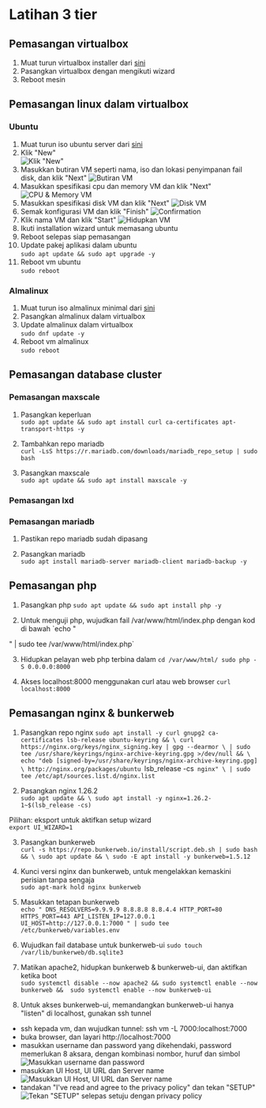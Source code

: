 # Latihan 3 tier

## Pemasangan virtualbox
1. Muat turun virtualbox installer dari [sini](https://download.virtualbox.org/virtualbox/7.1.6/VirtualBox-7.1.6-167084-Win.exe)
2. Pasangkan virtualbox dengan mengikuti wizard 
3. Reboot mesin

## Pemasangan linux dalam virtualbox

### Ubuntu
1. Muat turun iso ubuntu server dari [sini](https://releases.ubuntu.com/24.04.1/ubuntu-24.04.1-live-server-amd64.iso)
2. Klik "New"  
![Klik "New"](/assets/vbox-ubuntu-1.png)
3. Masukkan butiran VM seperti nama, iso dan lokasi penyimpanan fail disk, dan klik "Next" ![Butiran VM](/assets/vbox-ubuntu-2.png)
4. Masukkan spesifikasi cpu dan memory VM dan klik "Next" ![CPU & Memory VM](/assets/vbox-ubuntu-3.png)
5. Masukkan spesifikasi disk VM dan klik "Next" ![Disk VM](/assets/vbox-ubuntu-4.png)
6. Semak konfigurasi VM dan klik "Finish" ![Confirmation](/assets/vbox-ubuntu-5.png)
7. Klik nama VM dan klik "Start" ![Hidupkan VM](/assets/vbox-ubuntu-6.png)
8. Ikuti installation wizard untuk memasang ubuntu
9. Reboot selepas siap pemasangan
10. Update pakej aplikasi dalam ubuntu   
`sudo apt update && sudo apt upgrade -y`
11. Reboot vm ubuntu  
`sudo reboot`

### Almalinux
1. Muat turun iso almalinux minimal dari [sini](https://repo.almalinux.org/almalinux/9.5/isos/x86_64/AlmaLinux-9.5-x86_64-minimal.iso)
2. Pasangkan almalinux dalam virtualbox
3. Update almalinux dalam virtualbox  
`sudo dnf update -y`
4. Reboot vm almalinux  
`sudo reboot`

## Pemasangan database cluster
### Pemasangan maxscale
1. Pasangkan keperluan  
`sudo apt update && sudo apt install curl ca-certificates apt-transport-https -y`

2. Tambahkan repo mariadb  
`curl -LsS https://r.mariadb.com/downloads/mariadb_repo_setup | sudo bash`

3. Pasangkan maxscale  
`sudo apt update && sudo apt install maxscale -y`

### Pemasangan lxd


### Pemasangan mariadb
1. Pastikan repo mariadb sudah dipasang

2. Pasangkan mariadb  
`sudo apt install mariadb-server mariadb-client mariadb-backup -y`


## Pemasangan php

1. Pasangkan php
`sudo apt update && sudo apt install php -y`

2. Untuk menguji php, wujudkan fail /var/www/html/index.php dengan kod di bawah
`echo "
<?php
echo "this is my php page";
?>" | sudo tee /var/www/html/index.php`

3. Hidupkan pelayan web php terbina dalam
`cd /var/www/html/
sudo php -S 0.0.0.0:8000`

4. Akses localhost:8000 menggunakan curl atau web browser
`curl localhost:8000`

## Pemasangan nginx & bunkerweb
1. Pasangkan repo nginx
`sudo apt install -y curl gnupg2 ca-certificates lsb-release ubuntu-keyring && \
curl https://nginx.org/keys/nginx_signing.key | gpg --dearmor \
| sudo tee /usr/share/keyrings/nginx-archive-keyring.gpg >/dev/null && \
echo "deb [signed-by=/usr/share/keyrings/nginx-archive-keyring.gpg] \
http://nginx.org/packages/ubuntu `lsb_release -cs` nginx" \
| sudo tee /etc/apt/sources.list.d/nginx.list`

2. Pasangkan nginx 1.26.2  
`sudo apt update && \
sudo apt install -y nginx=1.26.2-1~$(lsb_release -cs)`

Pilihan: eksport untuk aktifkan setup wizard  
`export UI_WIZARD=1`

3. Pasangkan bunkerweb  
`curl -s https://repo.bunkerweb.io/install/script.deb.sh | sudo bash && \
sudo apt update && \
sudo -E apt install -y bunkerweb=1.5.12`

4. Kunci versi nginx dan bunkerweb, untuk mengelakkan kemaskini perisian tanpa sengaja  
`sudo apt-mark hold nginx bunkerweb`

5. Masukkan tetapan bunkerweb  
`echo "
DNS_RESOLVERS=9.9.9.9 8.8.8.8 8.8.4.4
HTTP_PORT=80
HTTPS_PORT=443
API_LISTEN_IP=127.0.0.1
UI_HOST=http://127.0.0.1:7000
" | sudo tee /etc/bunkerweb/variables.env`

6. Wujudkan fail database untuk bunkerweb-ui
`sudo touch /var/lib/bunkerweb/db.sqlite3`

7. Matikan apache2, hidupkan bunkerweb & bunkerweb-ui, dan aktifkan ketika boot  
`sudo systemctl disable --now apache2 &&
sudo systemctl enable --now bunkerweb && 
sudo systemctl enable --now bunkerweb-ui`

8. Untuk akses bunkerweb-ui, memandangkan bunkerweb-ui hanya "listen" di localhost, gunakan ssh tunnel
- ssh kepada vm, dan wujudkan tunnel: ssh vm -L 7000:localhost:7000
- buka browser, dan layari http://localhost:7000
- masukkan username dan password yang dikehendaki, password memerlukan 8 aksara, dengan kombinasi nombor, huruf dan simbol ![Masukkan username dan password](/assets/bunkerweb-1.png)
- masukkan UI Host, UI URL dan Server name ![Masukkan UI Host, UI URL dan Server name](/assets/bunkerweb-2.png)
- tandakan "I've read and agree to the privacy policy" dan tekan "SETUP" ![Tekan "SETUP" selepas setuju dengan privacy policy](/assets/bunkerweb-3.png)
